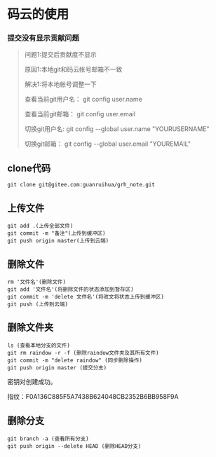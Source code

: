 # 码云的使用

### 提交没有显示贡献问题

> 问题1:提交后贡献度不显示
>
> 原因1:本地git和码云帐号邮箱不一致
>
> 解决1:将本地帐号调整一下
>
> 查看当前git用户名： git config user.name
>
> 查看当前git邮箱： git config user.email
>
> 切换git用户名: git config --global user.name "YOURUSERNAME"
>
> 切换git邮箱： git config --global user.email "YOUREMAIL"

## clone代码

`git clone git@gitee.com:guanruihua/grh_note.git`

## 上传文件

```git
git add .(上传全部文件)
git commit -m "备注"(上传到缓冲区)
git push origin master(上传到云端)
```

## 删除文件

```
rm '文件名'(删除文件)
git add '文件名'(将删除文件的状态添加到暂存区)
git commit -m 'delete 文件名'(将改文将状态上传到缓冲区)
git push (上传到云端)
```

## 删除文件夹

```git
ls (查看本地分支的文件)
git rm raindow -r -f (删除raindow文件夹及其所有文件)
git commit -m "delete raindow" (同步删除操作)
git push origin master (提交分支)
```

密钥对创建成功。

指纹：F0A136C885F5A7438B624048CB2352B6BB958F9A

## 删除分支

```git
git branch -a (查看所有分支)
git push origin --delete HEAD (删除HEAD分支)
```
